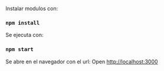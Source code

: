 Instalar modulos con:

### `npm install`

Se ejecuta con:

### `npm start`

Se abre en el navegador con el url:
Open [http://localhost:3000](http://localhost:3000)